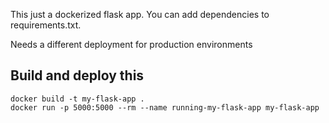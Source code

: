 This just a dockerized flask app. You can add dependencies to requirements.txt.

Needs a different deployment for production environments


## Build and deploy this

    docker build -t my-flask-app .
    docker run -p 5000:5000 --rm --name running-my-flask-app my-flask-app
    
